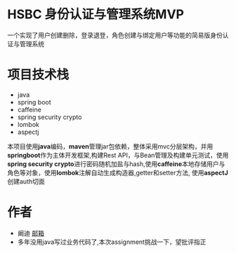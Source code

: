 # HSBC 身份认证与管理系统MVP
一个实现了用户创建删除，登录退登，角色创建与绑定用户等功能的简易版身份认证与管理系统

# 项目技术栈
- java
- spring boot
- caffeine
- spring security crypto
- lombok
- aspectj

本项目使用**java**编码，**maven**管理jar包依赖，整体采用mvc分层架构，并用**springboot**作为主体开发框架,构建Rest API，与Bean管理及构建单元测试，使用**spring security crypto**进行密码随机加盐与hash,使用**caffeine**本地存储用户与角色等对象，使用**lombok**注解自动生成构造器,getter和setter方法, 使用**aspectJ**创建auth切面

# 作者
- 阚迪 [邮箱](kd13817291910@gmail.com) 
- 多年没用java写过业务代码了,本次assignment挑战一下，望批评指正
